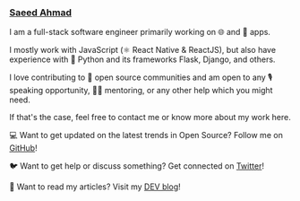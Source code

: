 
### [Saeed Ahmad](http://saeed.js.org/)


I am a full-stack software engineer primarily working on 🌐 and 📱 apps.

I mostly work with JavaScript (⚛️ React Native & ReactJS), but also have experience with 🐍 Python and its frameworks Flask, Django, and others.

I love contributing to 📖 open source communities and am open to any 🎙️ speaking opportunity, 👨‍🏫 mentoring, or any other help which you might need.

If that's the case, feel free to contact me or know more about my work here.




💻 Want to get updated on the latest trends in Open Source? Follow me on [GitHub](https://github.com/mrsaeeddev)!

🐦 Want to get help or discuss something? Get connected on [Twitter](https://twitter.com/mrsaeeddev)!

📖 Want to read my articles? Visit my [DEV blog](https://dev.to/mrsaeeddev)!
